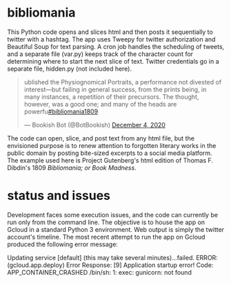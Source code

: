 # bibliomania

This Python code opens and slices html and then posts it sequentially to twitter with a hashtag. The app uses Tweepy for twitter authorization and Beautiful Soup for text parsing. A cron job handles the scheduling of tweets, and a separate file (var.py) keeps track of the character count for determining where to start the next slice of text. Twitter credentials go in a separate file, hidden.py (not included here).

<blockquote class="twitter-tweet"><p lang="en" dir="ltr">ublished the Physiognomical Portraits, a performance not divested of<br>interest—but failing in general success, from the prints being, in<br>many instances, a repetition of their precursors. The thought,<br>however, was a good one; and many of the heads are powerfu<a href="https://twitter.com/hashtag/bibliomania1809?src=hash&amp;ref_src=twsrc%5Etfw">#bibliomania1809</a></p>&mdash; Bookish Bot (@BotBookish) <a href="https://twitter.com/BotBookish/status/1334941991549984770?ref_src=twsrc%5Etfw">December 4, 2020</a></blockquote> 

The code can open, slice, and post text from any html file, but the envisioned purpose is to renew attention to forgotten literary works in the public domain by posting bite-sized excerpts to a social media platform. The example used here is Project Gutenberg's html edition of Thomas F. Dibdin's 1809 *Bibliomania; or Book Madness*.

# status and issues

Development faces some execution issues, and the code can currently be run only from the command line. The objective is to house the app on Gcloud in a standard Python 3 environment. Web output is simply the twitter account's timeline. The most recent attempt to run the app on Gcloud produced the following error message:

Updating service [default] (this may take several minutes)...failed.
ERROR: (gcloud.app.deploy) Error Response: [9] 
Application startup error! Code: APP_CONTAINER_CRASHED
/bin/sh: 1: exec: gunicorn: not found

